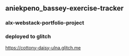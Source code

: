 ## aniekpeno_bassey-exercise-tracker

### alx-webstack-portfolio-project

### deployed to glitch
https://cottony-daisy-ulna.glitch.me